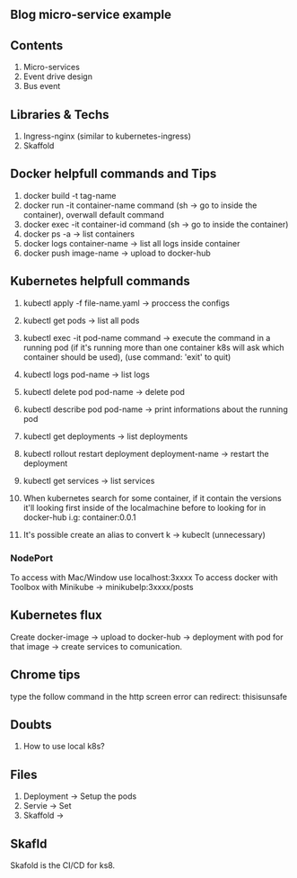 ## Blog micro-service example

## Contents

1. Micro-services
2. Event drive design
3. Bus event

## Libraries & Techs

1. Ingress-nginx (similar to kubernetes-ingress)
2. Skaffold

## Docker helpfull commands and Tips

1. docker build -t tag-name
2. docker run -it container-name command (sh -> go to inside the container), overwall default command
3. docker exec -it container-id command (sh -> go to inside the container)
4. docker ps -a -> list containers
5. docker logs container-name -> list all logs inside container
6. docker push image-name -> upload to docker-hub

## Kubernetes helpfull commands

1. kubectl apply -f file-name.yaml -> proccess the configs
2. kubectl get pods -> list all pods
3. kubectl exec -it pod-name command -> execute the command in a running pod (if it's running more than one container k8s will ask which container should be used), (use command: 'exit' to quit)
4. kubectl logs pod-name -> list logs
5. kubectl delete pod pod-name -> delete pod
6. kubectl describe pod pod-name -> print informations about the running pod
7. kubectl get deployments -> list deployments
8. kubectl rollout restart deployment deployment-name -> restart the deployment
9. kubectl get services -> list services

10. When kubernetes search for some container, if it contain the versions it'll looking first inside of the localmachine before to looking for in docker-hub i.g: container:0.0.1
11. It's possible create an alias to convert k -> kubeclt (unnecessary)

### NodePort

To access with Mac/Window use localhost:3xxxx
To access docker with Toolbox with Minikube -> minikubeIp:3xxxx/posts

## Kubernetes flux

Create docker-image -> upload to docker-hub -> deployment with pod for that image -> create services to comunication.

## Chrome tips

type the follow command in the http screen error can redirect:
thisisunsafe

## Doubts

1. How to use local k8s?

## Files

1. Deployment -> Setup the pods
2. Servie -> Set
3. Skaffold -> 

## Skafld
Skafold is the CI/CD for ks8.